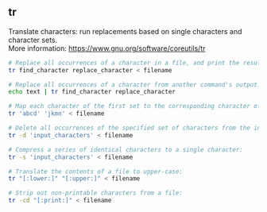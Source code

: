 ## tr

Translate characters: run replacements based on single characters and character sets.  
More information: https://www.gnu.org/software/coreutils/tr

```bash
# Replace all occurrences of a character in a file, and print the result:
tr find_character replace_character < filename

# Replace all occurrences of a character from another command's output:
echo text | tr find_character replace_character

# Map each character of the first set to the corresponding character of the second set:
tr 'abcd' 'jkmn' < filename

# Delete all occurrences of the specified set of characters from the input:
tr -d 'input_characters' < filename

# Compress a series of identical characters to a single character:
tr -s 'input_characters' < filename

# Translate the contents of a file to upper-case:
tr "[:lower:]" "[:upper:]" < filename

# Strip out non-printable characters from a file:
tr -cd "[:print:]" < filename
```
